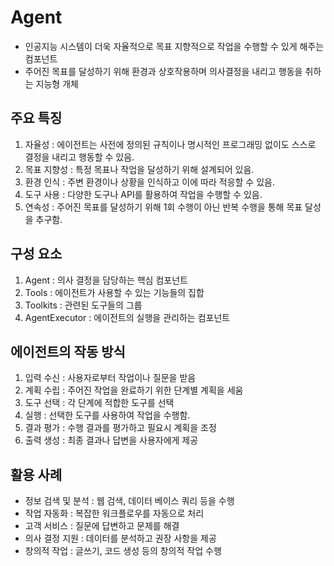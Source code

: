 # Agent

- 인공지능 시스템이 더욱 자율적으로 목표 지향적으로 작업을 수행할 수 있게 해주는 컴포넌트
- 주어진 목표를 달성하기 위해 환경과 상호작용하며 의사결정을 내리고 행동을 취하는 지능형 개체

## 주요 특징

1. 자율성 : 에이전트는 사전에 정의된 규칙이나 명시적인 프로그래밍 없이도 스스로 결정을 내리고 행동할 수 있음.
2. 목표 지향성 : 특정 목표나 작업을 달성하기 위해 설계되어 있음.
3. 환경 인식 : 주변 환경이나 상황을 인식하고 이에 따라 적응할 수 있음.
4. 도구 사용 : 다양한 도구나 API를 활용하여 작업을 수행할 수 있음.
5. 연속성 : 주어진 목표를 달성하기 위해 1회 수행이 아닌 반복 수행을 통해 목표 달성을 추구함.

## 구성 요소

1. Agent : 의사 결정을 담당하는 핵심 컴포넌트
2. Tools : 에이전트가 사용할 수 있는 기능들의 집합
3. Toolkits : 관련된 도구들의 그룹
4. AgentExecutor : 에이전트의 실행을 관리하는 컴포넌트

## 에이전트의 작동 방식

1. 입력 수신 : 사용자로부터 작업이나 질문을 받음
2. 계획 수립 : 주어진 작업을 완료하기 위한 단계별 계획을 세움
3. 도구 선택 : 각 단계에 적합한 도구를 선택
4. 실행 : 선택한 도구를 사용하여 작업을 수행함.
5. 결과 평가 : 수행 결과를 평가하고 필요시 계획을 조정
6. 출력 생성 : 최종 결과나 답변을 사용자에게 제공

## 활용 사례

- 정보 검색 및 분석 : 웹 검색, 데이터 베이스 쿼리 등을 수행
- 작업 자동화 : 복잡한 워크플로우를 자동으로 처리
- 고객 서비스 : 질문에 답변하고 문제를 해결
- 의사 결정 지원 : 데이터를 분석하고 권장 사항을 제공
- 창의적 작업 : 글쓰기, 코드 생성 등의 창의적 작업 수행

